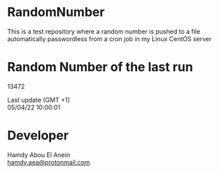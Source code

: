 # RandomNumber    
This is a test repository where a random number is pushed to a file automatically passwordless from a cron job in my Linux CentOS server    
# Random Number of the last run   
13472
      
Last update (GMT +1)    
05/04/22 10:00:01
# Developer    
Hamdy Abou El Anein   
hamdy.aea@protonmail.com
